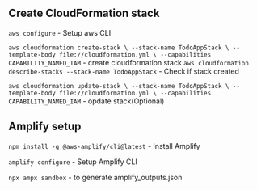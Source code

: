 ## Create CloudFormation stack

`aws configure` - Setup aws CLI

`aws cloudformation create-stack \
  --stack-name TodoAppStack \
  --template-body file://cloudformation.yml \
  --capabilities CAPABILITY_NAMED_IAM` - create cloudformation stack
`aws cloudformation describe-stacks --stack-name TodoAppStack` - Check if stack created

`aws cloudformation update-stack \
  --stack-name TodoAppStack \
  --template-body file://cloudformation.yml \
  --capabilities CAPABILITY_NAMED_IAM` - opdate stack(Optional)

## Amplify setup

`npm install -g @aws-amplify/cli@latest` - Install Amplify

`amplify configure` - Setup Amplify CLI

`npx ampx sandbox` - to generate amplify_outputs.json
